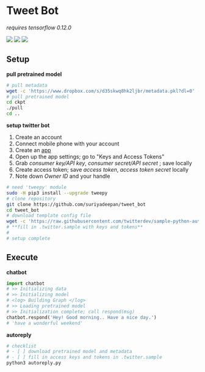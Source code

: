 # Tweet Bot


*requires tensorflow 0.12.0*

![](https://img.shields.io/badge/python-3-brightgreen.svg) ![](https://img.shields.io/badge/tensorflow-0.12.0-yellowgreen.svg) ![](https://img.shields.io/badge/tweepy-3.5.0-yellow.svg)


## Setup


**pull pretrained model**

```bash
# pull metadata
wget -c 'https://www.dropbox.com/s/d35skwq8hk2ljbr/metadata.pkl?dl=0' -O metadata.pkl
# pull pretrained model
cd ckpt
./pull
cd ..
```

**setup twitter bot**

1. Create an account
2. Connect mobile phone with your account
3. Create an [app](https://apps.twitter.com/)
4. Open up the app settings; go to "Keys and Access Tokens"
5. Grab *consumer key/API key*, *consumer secret/API secret* ; save locally
6. Create access token; save *access token*, *access token secret* locally
7. Note down *Owner ID* and your handle


```bash
# need 'tweepy' module
sudo -H pip3 install --upgrade tweepy
# clone repository
git clone https://github.com/suriyadeepan/tweet_bot
cd tweet_bot
# download template config file
wget -c 'https://raw.githubusercontent.com/twitterdev/sample-python-autoreply/master/.twitter.sample' -O .twitter.sample
# **fill in .twitter.sample with keys and tokens**
#
# setup complete
```

## Execute


**chatbot**

```python
import chatbot
# >> Initializing data
# >> Initializing model
# <log> Building Graph </log>
# >> Loading pretrained model
# >> Initialization complete; call respond(msg)
chatbot.respond('Hey! Good morning.. Have a nice day.')
# 'have a wonderful weekend'
```

**autoreply**

```bash
# checklist
# - [ ] download pretrained model and metadata
# - [ ] fill in access keys and tokens in .twitter.sample
python3 autoreply.py
```
